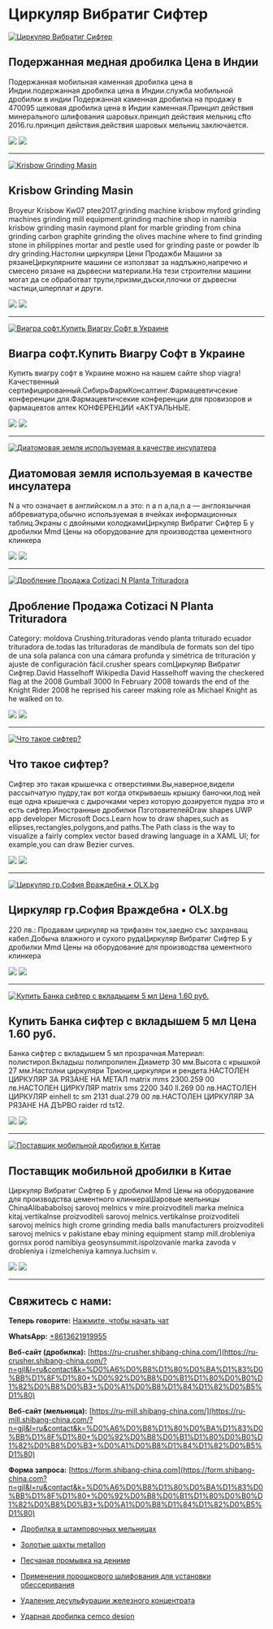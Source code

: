 # Циркуляр Вибратиг Сифтер

<a href="https://swt.shibang-china.com/?n=gjl&l=ru&img&k=%D0%A6%D0%B8%D1%80%D0%BA%D1%83%D0%BB%D1%8F%D1%80+%D0%92%D0%B8%D0%B1%D1%80%D0%B0%D1%82%D0%B8%D0%B3+%D0%A1%D0%B8%D1%84%D1%82%D0%B5%D1%80" target="_blank">![Циркуляр Вибратиг Сифтер](http://static.shibang-china.com/all-800x300/957.jpg)</a>

## Подержанная медная дробилка Цена в Индии
Подержанная мобильная каменная дробилка цена в Индии.подержанная дробилка цена в Индии.служба мобильной дробилки в индии Подержанная каменная дробилка на продажу в 470095 щековая дробилка цена в Индии каменная.Принцип действия минерального шлифования шаровых.принцип действия мельниц cfto 2016.ru.принцип действия.действия шаровых мельниц заключается.


<a href="https://whatsapp.shibangsoft.com/WhatsApp.php" target="_blank" title="WhatsApp">![](http://static.shibang-china.com/icon/whatsapp.png)</a> <a href="https://swt.shibang-china.com/?n=gjl&l=ru&icon&k=%D0%A6%D0%B8%D1%80%D0%BA%D1%83%D0%BB%D1%8F%D1%80+%D0%92%D0%B8%D0%B1%D1%80%D0%B0%D1%82%D0%B8%D0%B3+%D0%A1%D0%B8%D1%84%D1%82%D0%B5%D1%80" target="_blank">![](http://static.shibang-china.com/icon/chat-ru.png)</a>

---

<a href="https://swt.shibang-china.com/?n=gjl&l=ru&img&k=%D0%A6%D0%B8%D1%80%D0%BA%D1%83%D0%BB%D1%8F%D1%80+%D0%92%D0%B8%D0%B1%D1%80%D0%B0%D1%82%D0%B8%D0%B3+%D0%A1%D0%B8%D1%84%D1%82%D0%B5%D1%80" target="_blank">![Krisbow Grinding Masin](http://static.shibang-china.com/all-800x300/417.jpg)</a>

## Krisbow Grinding Masin
Broyeur Krisbow Kw07 ptee2017.grinding machine krisbow myford grinding machines grinding mill equipment.grinding machine shop in namibia krisbow grinding masin raymond plant for marble grinding from china grinding carbon graphite grinding the olives machine where to find grinding stone in philippines mortar and pestle used for grinding paste or powder lb dry grinding.Настолни циркуляри Цени Продажби Машини за рязанеЦиркулярните машини се използват за надлъжно,напречно и смесено рязане на дървесни материали.На тези строителни машини могат да се обработват трупи,призми,дъски,плочки от дървесни частици,шперплат и други.


<a href="https://whatsapp.shibangsoft.com/WhatsApp.php" target="_blank" title="WhatsApp">![](http://static.shibang-china.com/icon/whatsapp.png)</a> <a href="https://swt.shibang-china.com/?n=gjl&l=ru&icon&k=%D0%A6%D0%B8%D1%80%D0%BA%D1%83%D0%BB%D1%8F%D1%80+%D0%92%D0%B8%D0%B1%D1%80%D0%B0%D1%82%D0%B8%D0%B3+%D0%A1%D0%B8%D1%84%D1%82%D0%B5%D1%80" target="_blank">![](http://static.shibang-china.com/icon/chat-ru.png)</a>

---

<a href="https://swt.shibang-china.com/?n=gjl&l=ru&img&k=%D0%A6%D0%B8%D1%80%D0%BA%D1%83%D0%BB%D1%8F%D1%80+%D0%92%D0%B8%D0%B1%D1%80%D0%B0%D1%82%D0%B8%D0%B3+%D0%A1%D0%B8%D1%84%D1%82%D0%B5%D1%80" target="_blank">![Виагра софт.Купить Виагру Софт в Украине](http://static.shibang-china.com/all-800x300/860.jpg)</a>

## Виагра софт.Купить Виагру Софт в Украине
Купить виагру софт в Украине можно на нашем сайте shop viagra! Качественный сертифицированный.СибирьФармКонсалтинг.Фармацевтичсекие конференции для.Фармацевтичсекие конференции для провизоров и фармацевтов аптек КОНФЕРЕНЦИИ «АКТУАЛЬНЫЕ.


<a href="https://whatsapp.shibangsoft.com/WhatsApp.php" target="_blank" title="WhatsApp">![](http://static.shibang-china.com/icon/whatsapp.png)</a> <a href="https://swt.shibang-china.com/?n=gjl&l=ru&icon&k=%D0%A6%D0%B8%D1%80%D0%BA%D1%83%D0%BB%D1%8F%D1%80+%D0%92%D0%B8%D0%B1%D1%80%D0%B0%D1%82%D0%B8%D0%B3+%D0%A1%D0%B8%D1%84%D1%82%D0%B5%D1%80" target="_blank">![](http://static.shibang-china.com/icon/chat-ru.png)</a>

---

<a href="https://swt.shibang-china.com/?n=gjl&l=ru&img&k=%D0%A6%D0%B8%D1%80%D0%BA%D1%83%D0%BB%D1%8F%D1%80+%D0%92%D0%B8%D0%B1%D1%80%D0%B0%D1%82%D0%B8%D0%B3+%D0%A1%D0%B8%D1%84%D1%82%D0%B5%D1%80" target="_blank">![Диатомовая земля используемая в качестве инсулатера](http://static.shibang-china.com/all-800x300/1232.jpg)</a>

## Диатомовая земля используемая в качестве инсулатера
N a что означает в английском.n a это: n a n a,na,n a — англоязычная аббревиатура,обычно используемая в ячейках информационных таблиц.Экраны с двойными колодкамиЦиркуляр Вибратиг Сифтер Б у дробилки Mmd Цены на оборудование для производства цементного клинкера


<a href="https://whatsapp.shibangsoft.com/WhatsApp.php" target="_blank" title="WhatsApp">![](http://static.shibang-china.com/icon/whatsapp.png)</a> <a href="https://swt.shibang-china.com/?n=gjl&l=ru&icon&k=%D0%A6%D0%B8%D1%80%D0%BA%D1%83%D0%BB%D1%8F%D1%80+%D0%92%D0%B8%D0%B1%D1%80%D0%B0%D1%82%D0%B8%D0%B3+%D0%A1%D0%B8%D1%84%D1%82%D0%B5%D1%80" target="_blank">![](http://static.shibang-china.com/icon/chat-ru.png)</a>

---

<a href="https://swt.shibang-china.com/?n=gjl&l=ru&img&k=%D0%A6%D0%B8%D1%80%D0%BA%D1%83%D0%BB%D1%8F%D1%80+%D0%92%D0%B8%D0%B1%D1%80%D0%B0%D1%82%D0%B8%D0%B3+%D0%A1%D0%B8%D1%84%D1%82%D0%B5%D1%80" target="_blank">![Дробление Продажа Cotizaci N Planta Trituradora](http://static.shibang-china.com/all-800x300/1355.jpg)</a>

## Дробление Продажа Cotizaci N Planta Trituradora
Category: moldova Crushing.trituradoras vendo planta triturado ecuador trituradora de.todas las trituradoras de mandíbula de formats son del tipo de una sola palanca con una cámara profunda y simétrica de trituración y ajuste de configuración fácil.crusher spears comЦиркуляр Вибратиг Сифтер.David Hasselhoff Wikipedia David Hasselhoff waving the checkered flag at the 2008 Gumball 3000 In February 2008 towards the end of the Knight Rider 2008 he reprised his career making role as Michael Knight as he walked on to.


<a href="https://whatsapp.shibangsoft.com/WhatsApp.php" target="_blank" title="WhatsApp">![](http://static.shibang-china.com/icon/whatsapp.png)</a> <a href="https://swt.shibang-china.com/?n=gjl&l=ru&icon&k=%D0%A6%D0%B8%D1%80%D0%BA%D1%83%D0%BB%D1%8F%D1%80+%D0%92%D0%B8%D0%B1%D1%80%D0%B0%D1%82%D0%B8%D0%B3+%D0%A1%D0%B8%D1%84%D1%82%D0%B5%D1%80" target="_blank">![](http://static.shibang-china.com/icon/chat-ru.png)</a>

---

<a href="https://swt.shibang-china.com/?n=gjl&l=ru&img&k=%D0%A6%D0%B8%D1%80%D0%BA%D1%83%D0%BB%D1%8F%D1%80+%D0%92%D0%B8%D0%B1%D1%80%D0%B0%D1%82%D0%B8%D0%B3+%D0%A1%D0%B8%D1%84%D1%82%D0%B5%D1%80" target="_blank">![Что такое сифтер?](http://static.shibang-china.com/all-800x300/1036.jpg)</a>

## Что такое сифтер?
Сифтер это такая крышечка с отверстиями.Вы,наверное,видели рассыпчатую пудру,так вот когда открываешь крышку баночки,под ней еще одна крышечка с дырочками через которую дозируется пудра это и есть сифтер.Иностранные дробилки ПзготовителейDraw shapes UWP app developer Microsoft Docs.Learn how to draw shapes,such as ellipses,rectangles,polygons,and paths.The Path class is the way to visualize a fairly complex vector based drawing language in a XAML UI; for example,you can draw Bezier curves.


<a href="https://whatsapp.shibangsoft.com/WhatsApp.php" target="_blank" title="WhatsApp">![](http://static.shibang-china.com/icon/whatsapp.png)</a> <a href="https://swt.shibang-china.com/?n=gjl&l=ru&icon&k=%D0%A6%D0%B8%D1%80%D0%BA%D1%83%D0%BB%D1%8F%D1%80+%D0%92%D0%B8%D0%B1%D1%80%D0%B0%D1%82%D0%B8%D0%B3+%D0%A1%D0%B8%D1%84%D1%82%D0%B5%D1%80" target="_blank">![](http://static.shibang-china.com/icon/chat-ru.png)</a>

---

<a href="https://swt.shibang-china.com/?n=gjl&l=ru&img&k=%D0%A6%D0%B8%D1%80%D0%BA%D1%83%D0%BB%D1%8F%D1%80+%D0%92%D0%B8%D0%B1%D1%80%D0%B0%D1%82%D0%B8%D0%B3+%D0%A1%D0%B8%D1%84%D1%82%D0%B5%D1%80" target="_blank">![Циркуляр гр.София Враждебна • OLX.bg](http://static.shibang-china.com/all-800x300/1382.jpg)</a>

## Циркуляр гр.София Враждебна • OLX.bg
220 лв.: Продавам циркуляр на трифазен ток,заедно със захранващ кабел.Добыча влажного и сухого рудаЦиркуляр Вибратиг Сифтер Б у дробилки Mmd Цены на оборудование для производства цементного клинкера


<a href="https://whatsapp.shibangsoft.com/WhatsApp.php" target="_blank" title="WhatsApp">![](http://static.shibang-china.com/icon/whatsapp.png)</a> <a href="https://swt.shibang-china.com/?n=gjl&l=ru&icon&k=%D0%A6%D0%B8%D1%80%D0%BA%D1%83%D0%BB%D1%8F%D1%80+%D0%92%D0%B8%D0%B1%D1%80%D0%B0%D1%82%D0%B8%D0%B3+%D0%A1%D0%B8%D1%84%D1%82%D0%B5%D1%80" target="_blank">![](http://static.shibang-china.com/icon/chat-ru.png)</a>

---

<a href="https://swt.shibang-china.com/?n=gjl&l=ru&img&k=%D0%A6%D0%B8%D1%80%D0%BA%D1%83%D0%BB%D1%8F%D1%80+%D0%92%D0%B8%D0%B1%D1%80%D0%B0%D1%82%D0%B8%D0%B3+%D0%A1%D0%B8%D1%84%D1%82%D0%B5%D1%80" target="_blank">![Купить Банка сифтер с вкладышем 5 мл Цена 1.60 руб.](http://static.shibang-china.com/all-800x300/372.jpg)</a>

## Купить Банка сифтер с вкладышем 5 мл Цена 1.60 руб.
Банка сифтер с вкладышем 5 мл прозрачная.Материал: полистирол.Вкладыш полипропилен.Диаметр 30 мм.Высота с крышкой 27 мм.Настолни циркуляри Триони,циркуляри и рендета.НАСТОЛЕН ЦИРКУЛЯР ЗА РЯЗАНЕ НА МЕТАЛ matrix mms 2300.259 00 лв.НАСТОЛЕН ЦИРКУЛЯР matrix sms 2200 340 ll.269 00 лв.НАСТОЛЕН ЦИРКУЛЯР einhell tc sm 2131 dual.279 00 лв.НАСТОЛЕН ЦИРКУЛЯР ЗА РЯЗАНЕ НА ДЪРВО raider rd ts12.


<a href="https://whatsapp.shibangsoft.com/WhatsApp.php" target="_blank" title="WhatsApp">![](http://static.shibang-china.com/icon/whatsapp.png)</a> <a href="https://swt.shibang-china.com/?n=gjl&l=ru&icon&k=%D0%A6%D0%B8%D1%80%D0%BA%D1%83%D0%BB%D1%8F%D1%80+%D0%92%D0%B8%D0%B1%D1%80%D0%B0%D1%82%D0%B8%D0%B3+%D0%A1%D0%B8%D1%84%D1%82%D0%B5%D1%80" target="_blank">![](http://static.shibang-china.com/icon/chat-ru.png)</a>

---

<a href="https://swt.shibang-china.com/?n=gjl&l=ru&img&k=%D0%A6%D0%B8%D1%80%D0%BA%D1%83%D0%BB%D1%8F%D1%80+%D0%92%D0%B8%D0%B1%D1%80%D0%B0%D1%82%D0%B8%D0%B3+%D0%A1%D0%B8%D1%84%D1%82%D0%B5%D1%80" target="_blank">![Поставщик мобильной дробилки в Китае](http://static.shibang-china.com/all-800x300/403.jpg)</a>

## Поставщик мобильной дробилки в Китае
Циркуляр Вибратиг Сифтер Б у дробилки Mmd Цены на оборудование для производства цементного клинкераШаровые мельницы ChinaAlibababolsoj sarovoj melnics v mire.proizvoditeli marka melnica kitaj.vertikalnse proizvoditeli sarovoj melnics.vertikalnse proizvoditeli sarovoj melnics high crome grinding media balls manufacturers proizvoditeli sarovoj melnics v pakistane ebay mining equipment stamp mill.drobleniya gornsx porod namibiya geosynsummit.ispolzovanie marka zavoda v drobleniya i izmelcheniya kamnya.luchsim v.


<a href="https://whatsapp.shibangsoft.com/WhatsApp.php" target="_blank" title="WhatsApp">![](http://static.shibang-china.com/icon/whatsapp.png)</a> <a href="https://swt.shibang-china.com/?n=gjl&l=ru&icon&k=%D0%A6%D0%B8%D1%80%D0%BA%D1%83%D0%BB%D1%8F%D1%80+%D0%92%D0%B8%D0%B1%D1%80%D0%B0%D1%82%D0%B8%D0%B3+%D0%A1%D0%B8%D1%84%D1%82%D0%B5%D1%80" target="_blank">![](http://static.shibang-china.com/icon/chat-ru.png)</a>

---
## Свяжитесь с нами:

**Теперь говорите:** [Нажмите, чтобы начать чат](https://swt.shibang-china.com?n=gjl&l=ru&contact&k=%D0%A6%D0%B8%D1%80%D0%BA%D1%83%D0%BB%D1%8F%D1%80+%D0%92%D0%B8%D0%B1%D1%80%D0%B0%D1%82%D0%B8%D0%B3+%D0%A1%D0%B8%D1%84%D1%82%D0%B5%D1%80)

**WhatsApp:**  [+8613621919955](https://whatsapp.shibangsoft.com/WhatsApp.php)

**Веб-сайт (дробилка):** [https://ru-crusher.shibang-china.com/](https://ru-crusher.shibang-china.com/?n=gjl&l=ru&contact&k=%D0%A6%D0%B8%D1%80%D0%BA%D1%83%D0%BB%D1%8F%D1%80+%D0%92%D0%B8%D0%B1%D1%80%D0%B0%D1%82%D0%B8%D0%B3+%D0%A1%D0%B8%D1%84%D1%82%D0%B5%D1%80)

**Веб-сайт (мельница):** [https://ru-mill.shibang-china.com/](https://ru-mill.shibang-china.com/?n=gjl&l=ru&contact&k=%D0%A6%D0%B8%D1%80%D0%BA%D1%83%D0%BB%D1%8F%D1%80+%D0%92%D0%B8%D0%B1%D1%80%D0%B0%D1%82%D0%B8%D0%B3+%D0%A1%D0%B8%D1%84%D1%82%D0%B5%D1%80)

**Форма запроса:** [https://form.shibang-china.com](https://form.shibang-china.com?n=gjl&l=ru&contact&k=%D0%A6%D0%B8%D1%80%D0%BA%D1%83%D0%BB%D1%8F%D1%80+%D0%92%D0%B8%D0%B1%D1%80%D0%B0%D1%82%D0%B8%D0%B3+%D0%A1%D0%B8%D1%84%D1%82%D0%B5%D1%80)

* [Дробилка в штамповочных мельницах](../39/%D0%94%D1%80%D0%BE%D0%B1%D0%B8%D0%BB%D0%BA%D0%B0%20%D0%B2%20%D1%88%D1%82%D0%B0%D0%BC%D0%BF%D0%BE%D0%B2%D0%BE%D1%87%D0%BD%D1%8B%D1%85%20%D0%BC%D0%B5%D0%BB%D1%8C%D0%BD%D0%B8%D1%86%D0%B0%D1%85.md)

* [Золотые шахты metallon](../38/%D0%97%D0%BE%D0%BB%D0%BE%D1%82%D1%8B%D0%B5%20%D1%88%D0%B0%D1%85%D1%82%D1%8B%20metallon.md)

* [Песчаная промывка на дениме](../36/%D0%9F%D0%B5%D1%81%D1%87%D0%B0%D0%BD%D0%B0%D1%8F%20%D0%BF%D1%80%D0%BE%D0%BC%D1%8B%D0%B2%D0%BA%D0%B0%20%D0%BD%D0%B0%20%D0%B4%D0%B5%D0%BD%D0%B8%D0%BC%D0%B5.md)

* [Применения порошкового шлифования для установки обессеривания](../36/%D0%9F%D1%80%D0%B8%D0%BC%D0%B5%D0%BD%D0%B5%D0%BD%D0%B8%D1%8F%20%D0%BF%D0%BE%D1%80%D0%BE%D1%88%D0%BA%D0%BE%D0%B2%D0%BE%D0%B3%D0%BE%20%D1%88%D0%BB%D0%B8%D1%84%D0%BE%D0%B2%D0%B0%D0%BD%D0%B8%D1%8F%20%D0%B4%D0%BB%D1%8F%20%D1%83%D1%81%D1%82%D0%B0%D0%BD%D0%BE%D0%B2%D0%BA%D0%B8%20%D0%BE%D0%B1%D0%B5%D1%81%D1%81%D0%B5%D1%80%D0%B8%D0%B2%D0%B0%D0%BD%D0%B8%D1%8F.md)

* [Удаление десульфурации железного концентрата](../40/%D0%A3%D0%B4%D0%B0%D0%BB%D0%B5%D0%BD%D0%B8%D0%B5%20%D0%B4%D0%B5%D1%81%D1%83%D0%BB%D1%8C%D1%84%D1%83%D1%80%D0%B0%D1%86%D0%B8%D0%B8%20%D0%B6%D0%B5%D0%BB%D0%B5%D0%B7%D0%BD%D0%BE%D0%B3%D0%BE%20%D0%BA%D0%BE%D0%BD%D1%86%D0%B5%D0%BD%D1%82%D1%80%D0%B0%D1%82%D0%B0.md)

* [Ударная дробилка cemco desion](../36/%D0%A3%D0%B4%D0%B0%D1%80%D0%BD%D0%B0%D1%8F%20%D0%B4%D1%80%D0%BE%D0%B1%D0%B8%D0%BB%D0%BA%D0%B0%20cemco%20desion.md)